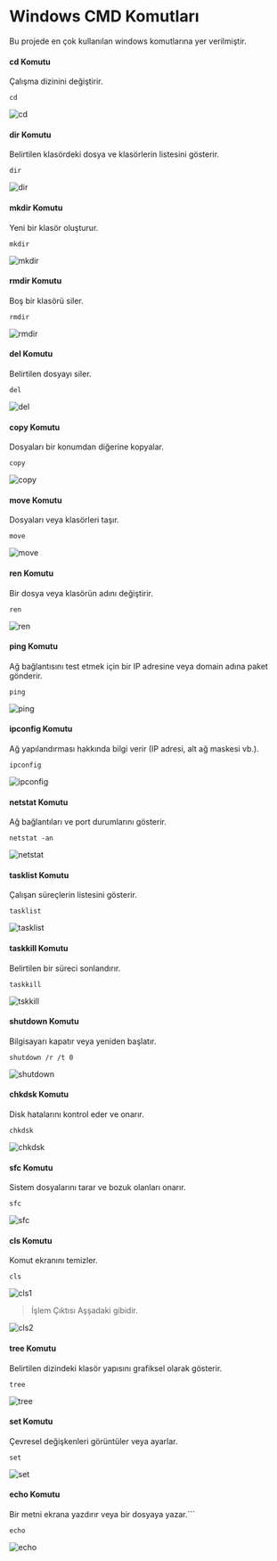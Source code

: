 # Windows CMD Komutları
Bu projede en çok kullanılan windows komutlarına yer verilmiştir.

#### cd Komutu
Çalışma dizinini değiştirir.
```
cd
```
![cd](https://github.com/user-attachments/assets/8c6168d5-9cec-4bee-9912-dc9d3965f1c6)


#### dir Komutu

Belirtilen klasördeki dosya ve klasörlerin listesini gösterir.
```
dir
```
![dir](https://github.com/user-attachments/assets/d31532ed-4eec-47e7-8cb2-04f31d9b12b9)


#### mkdir Komutu
Yeni bir klasör oluşturur.
```
mkdir
```
![mkdir](https://github.com/user-attachments/assets/6b3292be-b1ad-4ca2-842e-f9da93d61b3e)


#### rmdir Komutu
Boş bir klasörü siler.
```
rmdir
```
![rmdir](https://github.com/user-attachments/assets/82c19845-6e1e-4106-b41d-f18956712fe4)


#### del Komutu
Belirtilen dosyayı siler.
```
del
```
![del](https://github.com/user-attachments/assets/f71a84bd-04d8-48d8-a613-168e17204bef)


#### copy Komutu
Dosyaları bir konumdan diğerine kopyalar.
```
copy
```
![copy](https://github.com/user-attachments/assets/c8a37f49-49cb-49f4-b113-bc8ce9db842d)


#### move Komutu
Dosyaları veya klasörleri taşır.
```
move
```
![move](https://github.com/user-attachments/assets/20bda4d2-6771-4820-aa0f-671fe90a18a9)


#### ren Komutu
 Bir dosya veya klasörün adını değiştirir.
```
ren
```
![ren](https://github.com/user-attachments/assets/819d281e-1e32-4259-811f-9b8fb999d021)


#### ping Komutu
Ağ bağlantısını test etmek için bir IP adresine veya domain adına paket gönderir.
```
ping
```
![ping](https://github.com/user-attachments/assets/61168d1e-cfb1-4cda-a8fd-50e6000a667a)


#### ipconfig Komutu
Ağ yapılandırması hakkında bilgi verir (IP adresi, alt ağ maskesi vb.).
```
ipconfig
```
![ipconfig](https://github.com/user-attachments/assets/7ef2ce0f-3c80-4d97-b6dc-fa0faa4ced58)


#### netstat Komutu
Ağ bağlantıları ve port durumlarını gösterir.
```
netstat -an
```
![netstat](https://github.com/user-attachments/assets/18f60504-b3b2-4b6c-adbd-1a63bafa519e)


#### tasklist Komutu
 Çalışan süreçlerin listesini gösterir.
```
tasklist
```
![tasklist](https://github.com/user-attachments/assets/8427acb9-de68-4d50-9def-4c040f11156c)


#### taskkill Komutu
Belirtilen bir süreci sonlandırır.
```
taskkill
```
![tskkill](https://github.com/user-attachments/assets/b0ed3641-f135-456e-9185-cc777c6b5382)


#### shutdown Komutu
Bilgisayarı kapatır veya yeniden başlatır.
```
shutdown /r /t 0
```
![shutdown](https://github.com/user-attachments/assets/2f4b8251-1d86-42db-9d20-8771642af9bc)


#### chkdsk Komutu
Disk hatalarını kontrol eder ve onarır.
```
chkdsk
```
![chkdsk](https://github.com/user-attachments/assets/0922a5a2-f3f0-4fa2-824a-dc1f8c6ee61f)


#### sfc Komutu
Sistem dosyalarını tarar ve bozuk olanları onarır.
```
sfc
```
![sfc](https://github.com/user-attachments/assets/3f90bca0-d49f-451a-bc8a-4b5213fcf098)


#### cls Komutu
Komut ekranını temizler.
```
cls
```
![cls1](https://github.com/user-attachments/assets/436695a7-e906-4d24-a85e-cf1dfad0e6c7)

>İşlem Çıktısı Aşşadaki gibidir.

![cls2](https://github.com/user-attachments/assets/59cccd2f-6831-44ae-85f9-3c59431a6404)

#### tree Komutu
Belirtilen dizindeki klasör yapısını grafiksel olarak gösterir.
```
tree
```
![tree](https://github.com/user-attachments/assets/e246b89a-7e01-4d6f-b176-693d2340c308)

#### set Komutu
Çevresel değişkenleri görüntüler veya ayarlar.
```
set
```
![set](https://github.com/user-attachments/assets/30fcb6f8-56c2-4190-9435-18677c76f843)


#### echo Komutu
Bir metni ekrana yazdırır veya bir dosyaya yazar.```
```
echo
```
![echo](https://github.com/user-attachments/assets/9cb906b5-825c-4907-b57c-d5caa3be2321)




